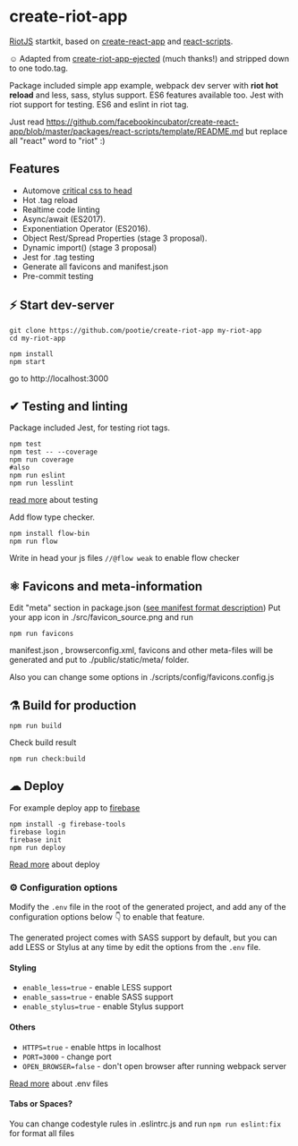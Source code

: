 # create-riot-app
[RiotJS](https://github.com/riot/riot) startkit, based on [create-react-app](https://github.com/facebookincubator/create-react-app) and  [react-scripts](https://github.com/facebookincubator/create-react-app/tree/master/packages/react-scripts).

☺ Adapted from [create-riot-app-ejected](https://github.com/alexstep/create-riot-app-ejected) (much thanks!) and stripped down to one todo.tag.

Package included simple app example, webpack dev server with **riot hot reload** and less, sass, stylus support. ES6 features available too. Jest with riot support for testing. ES6 and eslint in riot tag.

Just read https://github.com/facebookincubator/create-react-app/blob/master/packages/react-scripts/template/README.md but replace all "react" word to "riot" :)

## Features
* Automove [critical css to head](https://vuejsdevelopers.com/2017/07/24/critical-css-webpack/)
* Hot .tag reload
* Realtime code linting
* Async/await (ES2017).
* Exponentiation Operator (ES2016).
* Object Rest/Spread Properties (stage 3 proposal).
* Dynamic import() (stage 3 proposal)
* Jest for .tag testing
* Generate all favicons and manifest.json
* Pre-commit testing


## ⚡ Start dev-server
```
git clone https://github.com/pootie/create-riot-app my-riot-app
cd my-riot-app
```
```
npm install
npm start
```
go to http://localhost:3000


## ✔ Testing and linting
Package included Jest, for testing riot tags.
```
npm test
npm test -- --coverage
npm run coverage
#also
npm run eslint
npm run lesslint
```
[read more](https://github.com/facebookincubator/create-react-app/blob/master/packages/react-scripts/template/README.md#running-tests) about testing

Add flow type checker.
```
npm install flow-bin
npm run flow
```
Write in head your js files `//@flow weak` to enable flow checker


## ⚛ Favicons and meta-information
Edit "meta" section in package.json ([see manifest format description](https://developer.mozilla.org/en-US/docs/Web/Manifest))
Put your app icon in ./src/favicon_source.png
and run
```
npm run favicons
```
manifest.json , browserconfig.xml, favicons and other meta-files will be generated and put to ./public/static/meta/ folder.

Also you can change some options in ./scripts/config/favicons.config.js



## ⚗ Build for production
```
npm run build
```

Check build result
```
npm run check:build
```


## ☁ Deploy

For example deploy app to [firebase](firebase.google.com)
```
npm install -g firebase-tools
firebase login
firebase init
npm run deploy
```
[Read more](https://github.com/facebookincubator/create-react-app/blob/master/packages/react-scripts/template/README.md#azure) about deploy

### ⚙ Configuration options

Modify the ```.env``` file in the root of the generated project, and add any of the configuration options below 👇 to enable that feature.

The generated project comes with SASS support by default, but you can add LESS or Stylus at any time by edit the options from the ```.env``` file.

#### Styling
- ```enable_less=true``` - enable LESS support
- ```enable_sass=true``` - enable SASS support
- ```enable_stylus=true``` - enable Stylus support

#### Others
- ```HTTPS=true``` - enable https in localhost
- ```PORT=3000``` - change port
- ```OPEN_BROWSER=false``` - don't open browser after running webpack server

[Read more](https://github.com/facebookincubator/create-react-app/blob/master/packages/react-scripts/template/README.md#adding-custom-environment-variables) about .env files

#### Tabs or Spaces?
You can change codestyle rules in .eslintrc.js and run
`npm run eslint:fix` for format all files




